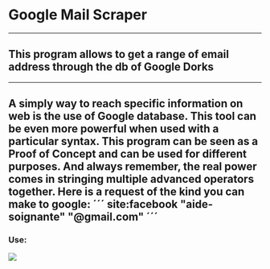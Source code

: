 # Google Mail Scraper
---------------------------------------------------------------------------------------------
## This program allows to get a range of email address through the db of Google Dorks
---------------------------------------------------------------------------------------------
A simply way to reach specific information on web is the use of Google database. This tool can be even more powerful when used with a particular syntax. This program can be seen as a Proof of Concept and can be used for different purposes. And always remember, the real power comes in stringing multiple advanced operators together.
Here is a request of the kind you can make to google: 
´´´
site:facebook "aide-soignante" "@gmail.com"
´´´
---------------------------------------------------------------------------------------------
### Use:
![](https://i.ibb.co/3SMSzrH/rf.gif)

